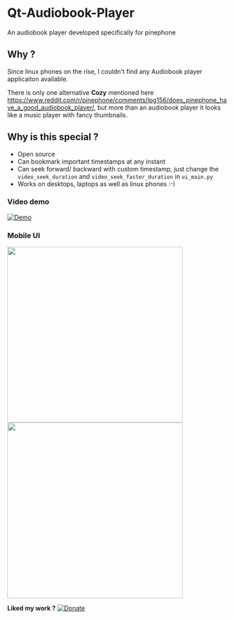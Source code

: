 # Qt-Audiobook-Player

An audiobook player developed specifically for pinephone

## Why ?

Since linux phones on the rise, I couldn't find any Audiobook player applicaiton available. 

There is only one alternative **Cozy** mentioned here
https://www.reddit.com/r/pinephone/comments/lpg156/does_pinephone_have_a_good_audiobook_player/, but more than an audiobook player it looks like a music player with fancy thumbnails.


## Why is this special ?

- Open source
- Can bookmark important timestamps at any instant
- Can seek forward/ backward with custom timestamp, just change the `video_seek_duration` and `video_seek_faster_duration` in `ui_main.py`
- Works on desktops, laptops as well as linux phones :-) 

### Video demo

[![Demo](https://img.youtube.com/vi/UBHZ7ay5wRM/0.jpg)](https://www.youtube.com/watch?v=UBHZ7ay5wRM)


### Mobile UI

<img src='https://user-images.githubusercontent.com/6279035/168500635-cbcffeb3-88af-44f6-a88a-cbbdd95b9357.png' height='400'>
<img src='https://user-images.githubusercontent.com/6279035/168500638-08d1087e-51b8-4d8b-a9d9-3de8a58a8c3b.png' width='400'>


**Liked my work ?**
[![Donate](https://img.shields.io/badge/Donate-PayPal-green.svg)](https://paypal.me/rushiie)

